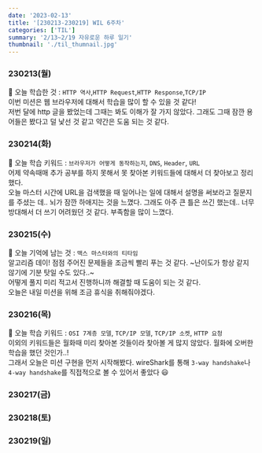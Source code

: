 ```yaml
---
date: '2023-02-13'
title: '[230213-230219] WIL 6주차'
categories: ['TIL']
summary: '2/13~2/19 자유로운 하루 일기'
thumbnail: './til_thumnail.jpg'
---
```


<!-- ## 이번 주 결산 -->

### 230213(월)

🌟 오늘 학습한 것 : `HTTP 역사`,`HTTP Request`,`HTTP Response`,`TCP/IP`<br/>
이번 미션은 웹 브라우저에 대해서 학습을 많이 할 수 있을 것 같다! <br/>
저번 달에 http 글을 봤었는데 그때는 봐도 이해가 잘 가지 않았다. 그래도 그때 잠깐 용어들은 봤다고 덜 낯선 것 같고 약간은 도움 되는 것 같다.<br/>

### 230214(화)

🌟 오늘 학습 키워드 : `브라우저가 어떻게 동작하는지`, `DNS`, `Header`, `URL`<br/>
어제 약속때매 추가 공부를 하지 못해서 못 찾아본 키워드들에 대해서 더 찾아보고 정리했다.<br/>
오늘 마스터 시간에 URL을 검색했을 때 일어나는 일에 대해서 설명을 써보라고 질문지를 주셨는 데.. 뇌가 잠깐 하애지는 것을 느꼈다. 그래도 아주 큰 틀은 쓰긴 했는데.. 너무 방대해서 더 쓰기 어려웠던 것 같다. 부족함을 많이 느꼈다. <br/>

### 230215(수)

🌟 오늘 기억에 남는 것 : `맥스 마스터와의 티타임`<br/>
알고리즘 데이! 점점 주어진 문제들을 조금씩 빨리 푸는 것 같다. ~난이도가 항상 같지 않기에 기분 탓일 수도 있다..~<br/>
어떻게 풀지 미리 적고서 진행하니까 해결할 때 도움이 되는 것 같다.<br/>
오늘은 내일 미션을 위해 조금 휴식을 취해줘야겠다.

### 230216(목)

🌟 오늘 학습 키워드 : `OSI 7계층 모델`, `TCP/IP 모델`, `TCP/IP 소켓`, `HTTP 요청`<br/>
이외의 키워드들은 월화때 미리 찾아본 것들이라 찾아볼 게 많지 않았다. 월화에 오버한 학습을 했던 것인가..!<br/>
그래서 오늘은 미션 구현을 먼저 시작해봤다. wireShark를 통해 `3-way handshake`나 `4-way handshake`를 직접적으로 볼 수 있어서 좋았다 😃

### 230217(금)

### 230218(토)

### 230219(일)
